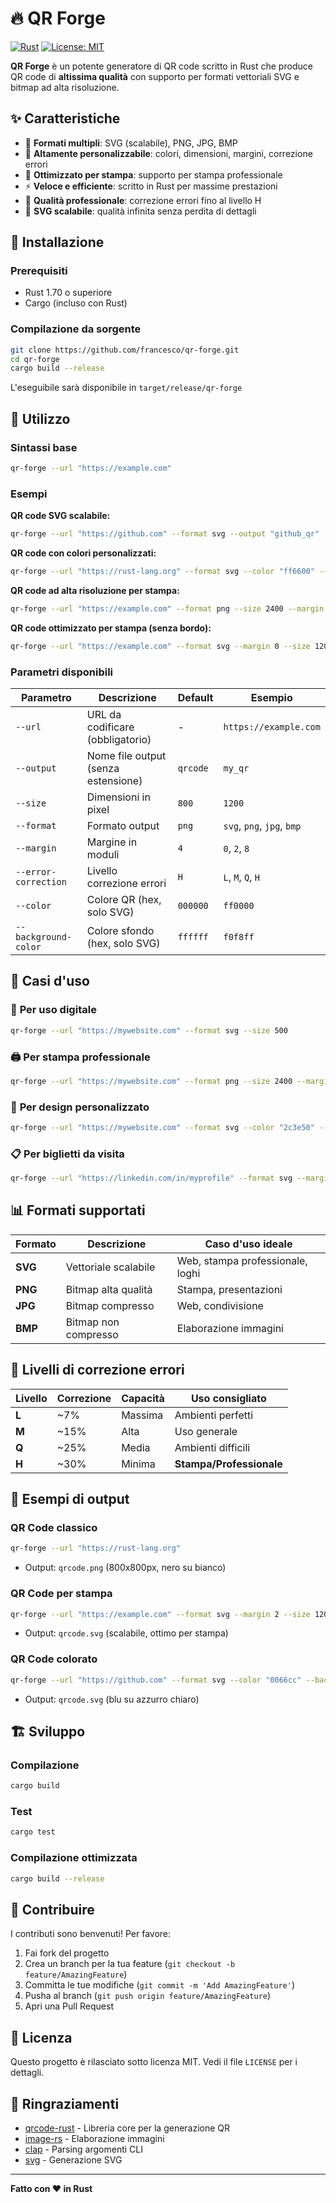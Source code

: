 # 🔥 QR Forge

[![Rust](https://img.shields.io/badge/rust-1.70+-orange.svg)](https://www.rust-lang.org)
[![License: MIT](https://img.shields.io/badge/License-MIT-yellow.svg)](https://opensource.org/licenses/MIT)

**QR Forge** è un potente generatore di QR code scritto in Rust che produce QR code di **altissima qualità** con supporto per formati vettoriali SVG e bitmap ad alta risoluzione.

## ✨ Caratteristiche

- 🎨 **Formati multipli**: SVG (scalabile), PNG, JPG, BMP
- 🔧 **Altamente personalizzabile**: colori, dimensioni, margini, correzione errori
- 📱 **Ottimizzato per stampa**: supporto per stampa professionale
- ⚡ **Veloce e efficiente**: scritto in Rust per massime prestazioni
- 🎯 **Qualità professionale**: correzione errori fino al livello H
- 📐 **SVG scalabile**: qualità infinita senza perdita di dettagli

## 🚀 Installazione

### Prerequisiti
- Rust 1.70 o superiore
- Cargo (incluso con Rust)

### Compilazione da sorgente
```bash
git clone https://github.com/francesco/qr-forge.git
cd qr-forge
cargo build --release
```

L'eseguibile sarà disponibile in `target/release/qr-forge`

## 📖 Utilizzo

### Sintassi base
```bash
qr-forge --url "https://example.com"
```

### Esempi

**QR code SVG scalabile:**
```bash
qr-forge --url "https://github.com" --format svg --output "github_qr"
```

**QR code con colori personalizzati:**
```bash
qr-forge --url "https://rust-lang.org" --format svg --color "ff6600" --background-color "f5f5dc"
```

**QR code ad alta risoluzione per stampa:**
```bash
qr-forge --url "https://example.com" --format png --size 2400 --margin 4
```

**QR code ottimizzato per stampa (senza bordo):**
```bash
qr-forge --url "https://example.com" --format svg --margin 0 --size 1200
```

### Parametri disponibili

| Parametro | Descrizione | Default | Esempio |
|-----------|-------------|---------|---------|
| `--url` | URL da codificare (obbligatorio) | - | `https://example.com` |
| `--output` | Nome file output (senza estensione) | `qrcode` | `my_qr` |
| `--size` | Dimensioni in pixel | `800` | `1200` |
| `--format` | Formato output | `png` | `svg`, `png`, `jpg`, `bmp` |
| `--margin` | Margine in moduli | `4` | `0`, `2`, `8` |
| `--error-correction` | Livello correzione errori | `H` | `L`, `M`, `Q`, `H` |
| `--color` | Colore QR (hex, solo SVG) | `000000` | `ff0000` |
| `--background-color` | Colore sfondo (hex, solo SVG) | `ffffff` | `f0f8ff` |

## 🎯 Casi d'uso

### 📱 **Per uso digitale**
```bash
qr-forge --url "https://mywebsite.com" --format svg --size 500
```

### 🖨️ **Per stampa professionale**
```bash
qr-forge --url "https://mywebsite.com" --format png --size 2400 --margin 2
```

### 🎨 **Per design personalizzato**
```bash
qr-forge --url "https://mywebsite.com" --format svg --color "2c3e50" --background-color "ecf0f1"
```

### 📋 **Per biglietti da visita**
```bash
qr-forge --url "https://linkedin.com/in/myprofile" --format svg --margin 1 --size 800
```

## 📊 Formati supportati

| Formato | Descrizione | Caso d'uso ideale |
|---------|-------------|-------------------|
| **SVG** | Vettoriale scalabile | Web, stampa professionale, loghi |
| **PNG** | Bitmap alta qualità | Stampa, presentazioni |
| **JPG** | Bitmap compresso | Web, condivisione |
| **BMP** | Bitmap non compresso | Elaborazione immagini |

## 🔧 Livelli di correzione errori

| Livello | Correzione | Capacità | Uso consigliato |
|---------|------------|----------|------------------|
| **L** | ~7% | Massima | Ambienti perfetti |
| **M** | ~15% | Alta | Uso generale |
| **Q** | ~25% | Media | Ambienti difficili |
| **H** | ~30% | Minima | **Stampa/Professionale** |

## 🎨 Esempi di output

### QR Code classico
```bash
qr-forge --url "https://rust-lang.org"
```
- Output: `qrcode.png` (800x800px, nero su bianco)

### QR Code per stampa
```bash
qr-forge --url "https://example.com" --format svg --margin 2 --size 1200
```
- Output: `qrcode.svg` (scalabile, ottimo per stampa)

### QR Code colorato
```bash
qr-forge --url "https://github.com" --format svg --color "0066cc" --background-color "f0f8ff"
```
- Output: `qrcode.svg` (blu su azzurro chiaro)

## 🏗️ Sviluppo

### Compilazione
```bash
cargo build
```

### Test
```bash
cargo test
```

### Compilazione ottimizzata
```bash
cargo build --release
```

## 🤝 Contribuire

I contributi sono benvenuti! Per favore:

1. Fai fork del progetto
2. Crea un branch per la tua feature (`git checkout -b feature/AmazingFeature`)
3. Committa le tue modifiche (`git commit -m 'Add AmazingFeature'`)
4. Pusha al branch (`git push origin feature/AmazingFeature`)
5. Apri una Pull Request

## 📝 Licenza

Questo progetto è rilasciato sotto licenza MIT. Vedi il file `LICENSE` per i dettagli.

## 🙏 Ringraziamenti

- [qrcode-rust](https://github.com/kennytm/qrcode-rust) - Libreria core per la generazione QR
- [image-rs](https://github.com/image-rs/image) - Elaborazione immagini
- [clap](https://github.com/clap-rs/clap) - Parsing argomenti CLI
- [svg](https://github.com/bodoni/svg) - Generazione SVG

---

**Fatto con ❤️ in Rust**
